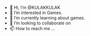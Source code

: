 - 👋 Hi, I’m @KULAKKULAK
- 👀 I’m interested in Games.
- 🌱 I’m currently learning about games.
- 💞️ I’m looking to collaborate on 
- 📫 How to reach me ...

<!---
KULAKKULAK/KULAKKULAK is a ✨ special ✨ repository because its `README.md` (this file) appears on your GitHub profile.
You can click the Preview link to take a look at your changes.
--->
